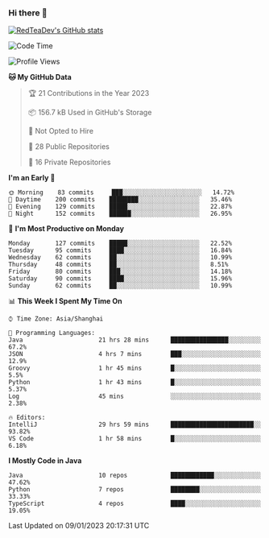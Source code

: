 ### Hi there 👋

<!--
**RedTeaDev/RedTeaDev** is a ✨ _special_ ✨ repository because its `README.md` (this file) appears on your GitHub profile.

Here are some ideas to get you started:

- 🔭 I’m currently working on ...
- 🌱 I’m currently learning ...
- 👯 I’m looking to collaborate on ...
- 🤔 I’m looking for help with ...
- 💬 Ask me about ...
- 📫 How to reach me: ...
- 😄 Pronouns: ...
- ⚡ Fun fact: ...
-->

<!--
[![wakatime](https://wakatime.com/badge/user/6b101ed0-04c0-4490-9283-eb61f2efff96.svg)](https://wakatime.com/@6b101ed0-04c0-4490-9283-eb61f2efff96)
!-->

[![RedTeaDev's GitHub stats](https://github-readme-stats.vercel.app/api?username=RedTeaDev)](https://github.com/anuraghazra/github-readme-stats)
<!--
[![willianrod's wakatime stats](https://github-readme-stats.vercel.app/api/wakatime?username=RedTeaDev)](https://github.com/anuraghazra/github-readme-stats)
!-->
<!--START_SECTION:waka-->
![Code Time](http://img.shields.io/badge/Code%20Time-1%2C116%20hrs%2052%20mins-blue)

![Profile Views](http://img.shields.io/badge/Profile%20Views-2-blue)

**🐱 My GitHub Data** 

> 🏆 21 Contributions in the Year 2023
 > 
> 📦 156.7 kB Used in GitHub's Storage 
 > 
> 🚫 Not Opted to Hire
 > 
> 📜 28 Public Repositories 
 > 
> 🔑 16 Private Repositories  
 > 
**I'm an Early 🐤** 

```text
🌞 Morning    83 commits     ███░░░░░░░░░░░░░░░░░░░░░░   14.72% 
🌆 Daytime    200 commits    ████████░░░░░░░░░░░░░░░░░   35.46% 
🌃 Evening    129 commits    █████░░░░░░░░░░░░░░░░░░░░   22.87% 
🌙 Night      152 commits    ██████░░░░░░░░░░░░░░░░░░░   26.95%

```
📅 **I'm Most Productive on Monday** 

```text
Monday       127 commits    █████░░░░░░░░░░░░░░░░░░░░   22.52% 
Tuesday      95 commits     ████░░░░░░░░░░░░░░░░░░░░░   16.84% 
Wednesday    62 commits     ██░░░░░░░░░░░░░░░░░░░░░░░   10.99% 
Thursday     48 commits     ██░░░░░░░░░░░░░░░░░░░░░░░   8.51% 
Friday       80 commits     ███░░░░░░░░░░░░░░░░░░░░░░   14.18% 
Saturday     90 commits     ████░░░░░░░░░░░░░░░░░░░░░   15.96% 
Sunday       62 commits     ██░░░░░░░░░░░░░░░░░░░░░░░   10.99%

```


📊 **This Week I Spent My Time On** 

```text
⌚︎ Time Zone: Asia/Shanghai

💬 Programming Languages: 
Java                     21 hrs 28 mins      ████████████████░░░░░░░░░   67.2% 
JSON                     4 hrs 7 mins        ███░░░░░░░░░░░░░░░░░░░░░░   12.9% 
Groovy                   1 hr 45 mins        █░░░░░░░░░░░░░░░░░░░░░░░░   5.5% 
Python                   1 hr 43 mins        █░░░░░░░░░░░░░░░░░░░░░░░░   5.37% 
Log                      45 mins             ░░░░░░░░░░░░░░░░░░░░░░░░░   2.38%

🔥 Editors: 
IntelliJ                 29 hrs 59 mins      ███████████████████████░░   93.82% 
VS Code                  1 hr 58 mins        █░░░░░░░░░░░░░░░░░░░░░░░░   6.18%

```

**I Mostly Code in Java** 

```text
Java                     10 repos            ████████████░░░░░░░░░░░░░   47.62% 
Python                   7 repos             ████████░░░░░░░░░░░░░░░░░   33.33% 
TypeScript               4 repos             ████░░░░░░░░░░░░░░░░░░░░░   19.05%

```



 Last Updated on 09/01/2023 20:17:31 UTC
<!--END_SECTION:waka-->


